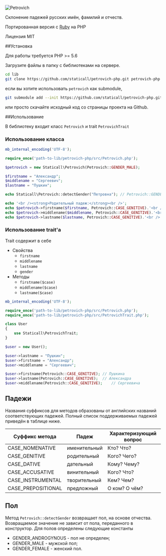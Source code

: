 ![Petrovich](https://raw.github.com/rocsci/petrovich/master/petrovich.png)

Склонение падежей русских имён, фамилий и отчеств.

Портированная версия с [Ruby](https://github.com/petrovich/petrovich-ruby) на PHP

Лицензия MIT

##Установка

Для работы требуется PHP >= 5.6

Загрузите файлы в папку с библиотеками на сервере.

```bash
cd lib
git clone https://github.com/staticall/petrovich-php.git petrovich-php
```

если вы хотите использовать ```petrovich``` как submodule,

```bash
git submodule add --init https://github.com/staticall/petrovich-php.git lib/petrovich-php
```

или просто скачайте исходный код со страницы проекта на Github.

##Использование

В библиотеку входит класс ```Petrovich``` и trait ```PetrovichTrait```

### Использование класса

```php
mb_internal_encoding('UTF-8');

require_once('path-to-lib/petrovich-php/src/Petrovich.php');

$petrovich = new Staticall\Petrovich(Petrovich::GENDER_MALE);

$firstname = "Александр";
$middlename = "Сергеевич";
$lastname = "Пушкин";

echo Staticall\Petrovich::detectGender("Петровна");	// Petrovich::GENDER_FEMALE (см. пункт Пол)

echo '<br /><strong>Родительный падеж:</strong><br />';
echo $petrovich->firstname($firstname, Petrovich::CASE_GENITIVE).'<br />'; //	Александра
echo $petrovich->middlename($middlename, Petrovich::CASE_GENITIVE).'<br />'; //	Сергеевича
echo $petrovich->lastname($lastname, Petrovich::CASE_GENITIVE).'<br />'; //		Пушкина
```

### Использование trait'а

Trait содержит в себе
* Свойства
  * ```firstname```
  * ```middlename```
  * ```lastname```
  * ```gender```
* Методы
  * ```firstname($case)```
  * ```middlename($case)```
  * ```lastname($case)```

```php
mb_internal_encoding('UTF-8');

require_once('path-to-lib/petrovich-php/src/Petrovich.php');
require_once('path-to-lib/petrovich-php/src/PetrovichTrait.php');

class User
{
    use Staticall\PetrovichTrait;
}

$user = new User();

$user->lastname = "Пушкин";
$user->firstname = "Александр";
$user->middlename = "Сергеевич";

$user->firstname(Petrovich::CASE_GENITIVE);	// Пушкина
$user->lastname(Petrovich::CASE_GENITIVE);	// Александра
$user->middlename(Petrovich::CASE_GENITIVE);	// Сергеевича
```

## Падежи
Названия суффиксов для методов образованы от английских названий соответствующих падежей. Полный список поддерживаемых падежей приведён в таблице ниже.

| Суффикс метода | Падеж        | Характеризующий вопрос |
|----------------|--------------|------------------------|
| CASE_NOMENATIVE| именительный | Кто? Что?            |
| CASE_GENITIVE  | родительный  | Кого? Чего?            |
| CASE_DATIVE    | дательный    | Кому? Чему?            |
| CASE_ACCUSATIVE| винительный  | Кого? Что?             |
| CASE_INSTRUMENTAL   | творительный | Кем? Чем?              |
| CASE_PREPOSITIONAL  | предложный   | О ком? О чём?          |

## Пол
Метод ```Petrovich::detectGender``` возвращает пол, на основе отчества. Возвращаемое значение не зависит от пола, переданного в конструктор.
Для полов определены следующие константы
* GENDER_ANDROGYNOUS - пол не определен;
* GENDER_MALE - мужской пол;
* GENDER_FEMALE - женский пол.
